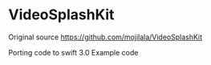 # VideoSplashKit

Original source
https://github.com/mojilala/VideoSplashKit

Porting code to swift 3.0
Example code
